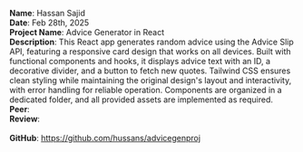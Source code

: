 **Name**: Hassan Sajid
<br/>
**Date**: Feb 28th, 2025
<br/>
**Project Name**: Advice Generator in React
<br/>
**Description**: This React app generates random advice using the Advice Slip API, featuring a responsive card design that works on all devices. Built with functional components and hooks, it displays advice text with an ID, a decorative divider, and a button to fetch new quotes. Tailwind CSS ensures clean styling while maintaining the original design's layout and interactivity, with error handling for reliable operation. Components are organized in a dedicated folder, and all provided assets are implemented as required.
<br/>
**Peer**: 
<br/>
**Review**: 
<br/>
<br/>
**GitHub**: https://github.com/hussans/advicegenproj
